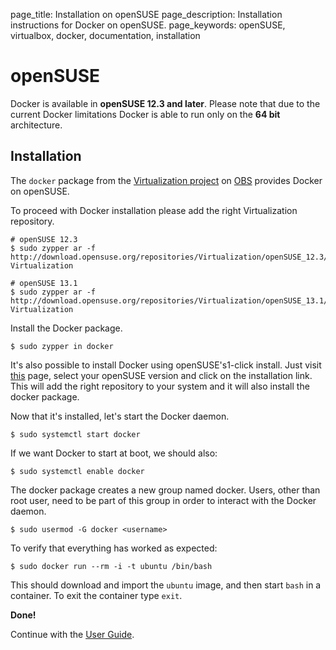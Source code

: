 page_title: Installation on openSUSE
page_description: Installation instructions for Docker on openSUSE.
page_keywords: openSUSE, virtualbox, docker, documentation, installation

# openSUSE

Docker is available in **openSUSE 12.3 and later**. Please note that due
to the current Docker limitations Docker is able to run only on the **64
bit** architecture.

## Installation

The `docker` package from the [Virtualization
project](https://build.opensuse.org/project/show/Virtualization) on
[OBS](https://build.opensuse.org/) provides Docker on openSUSE.

To proceed with Docker installation please add the right Virtualization
repository.

    # openSUSE 12.3
    $ sudo zypper ar -f http://download.opensuse.org/repositories/Virtualization/openSUSE_12.3/ Virtualization

    # openSUSE 13.1
    $ sudo zypper ar -f http://download.opensuse.org/repositories/Virtualization/openSUSE_13.1/ Virtualization

Install the Docker package.

    $ sudo zypper in docker

It's also possible to install Docker using openSUSE's1-click install.
Just visit [this](http://software.opensuse.org/package/docker) page,
select your openSUSE version and click on the installation link. This
will add the right repository to your system and it will also install
the docker package.

Now that it's installed, let's start the Docker daemon.

    $ sudo systemctl start docker

If we want Docker to start at boot, we should also:

    $ sudo systemctl enable docker

The docker package creates a new group named docker. Users, other than
root user, need to be part of this group in order to interact with the
Docker daemon.

    $ sudo usermod -G docker <username>

To verify that everything has worked as expected:

    $ sudo docker run --rm -i -t ubuntu /bin/bash

This should download and import the `ubuntu` image, and then start `bash` in a container. To exit the container type `exit`.

**Done!**

Continue with the [User Guide](/userguide/).

